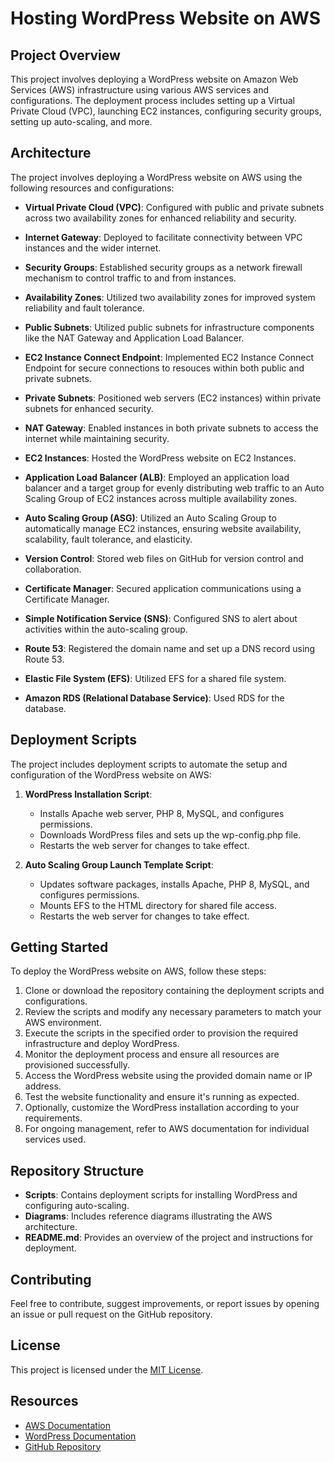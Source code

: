# Hosting WordPress Website on AWS

## Project Overview

This project involves deploying a WordPress website on Amazon Web Services (AWS) infrastructure using various AWS services and configurations. The deployment process includes setting up a Virtual Private Cloud (VPC), launching EC2 instances, configuring security groups, setting up auto-scaling, and more.

## Architecture

The project involves deploying a WordPress website on AWS using the following resources and configurations:

- **Virtual Private Cloud (VPC)**: Configured with public and private subnets across two availability zones for enhanced reliability and security.

- **Internet Gateway**: Deployed to facilitate connectivity between VPC instances and the wider internet.

- **Security Groups**: Established security groups as a network firewall mechanism to control traffic to and from instances.

- **Availability Zones**: Utilized two availability zones for improved system reliability and fault tolerance.

- **Public Subnets**: Utilized public subnets for infrastructure components like the NAT Gateway and Application Load Balancer.

- **EC2 Instance Connect Endpoint**: Implemented EC2 Instance Connect Endpoint for secure connections to resouces within both public and private subnets.

- **Private Subnets**: Positioned web servers (EC2 instances) within private subnets for enhanced security.

- **NAT Gateway**: Enabled instances in both private subnets to access the internet while maintaining security.

- **EC2 Instances**: Hosted the WordPress website on EC2 Instances.

- **Application Load Balancer (ALB)**: Employed an application load balancer and a target group for evenly distributing web traffic to an Auto Scaling Group of EC2 instances across multiple availability zones.

- **Auto Scaling Group (ASG)**: Utilized an Auto Scaling Group to automatically manage EC2 instances, ensuring website availability, scalability, fault tolerance, and elasticity.

- **Version Control**: Stored web files on GitHub for version control and collaboration.

- **Certificate Manager**: Secured application communications using a Certificate Manager.

- **Simple Notification Service (SNS)**: Configured SNS to alert about activities within the auto-scaling group.

- **Route 53**: Registered the domain name and set up a DNS record using Route 53.

- **Elastic File System (EFS)**: Utilized EFS for a shared file system.

- **Amazon RDS (Relational Database Service)**: Used RDS for the database.

## Deployment Scripts

The project includes deployment scripts to automate the setup and configuration of the WordPress website on AWS:

1. **WordPress Installation Script**:
   - Installs Apache web server, PHP 8, MySQL, and configures permissions.
   - Downloads WordPress files and sets up the wp-config.php file.
   - Restarts the web server for changes to take effect.

2. **Auto Scaling Group Launch Template Script**:
   - Updates software packages, installs Apache, PHP 8, MySQL, and configures permissions.
   - Mounts EFS to the HTML directory for shared file access.
   - Restarts the web server for changes to take effect.

## Getting Started
To deploy the WordPress website on AWS, follow these steps:

1. Clone or download the repository containing the deployment scripts and configurations.
2. Review the scripts and modify any necessary parameters to match your AWS environment.
3. Execute the scripts in the specified order to provision the required infrastructure and deploy WordPress.
4. Monitor the deployment process and ensure all resources are provisioned successfully.
5. Access the WordPress website using the provided domain name or IP address.
6. Test the website functionality and ensure it's running as expected.
7. Optionally, customize the WordPress installation according to your requirements.
8. For ongoing management, refer to AWS documentation for individual services used.

## Repository Structure
- **Scripts**: Contains deployment scripts for installing WordPress and configuring auto-scaling.
- **Diagrams**: Includes reference diagrams illustrating the AWS architecture.
- **README.md**: Provides an overview of the project and instructions for deployment.

## Contributing

Feel free to contribute, suggest improvements, or report issues by opening an issue or pull request on the GitHub repository.

## License
This project is licensed under the [MIT License](LICENSE).

## Resources

- [AWS Documentation](https://aws.amazon.com/documentation/)
- [WordPress Documentation](https://wordpress.org/support/)
- [GitHub Repository](https://github.com/rnkwilliams/host-a-static-wordpress-website-on-aws)

